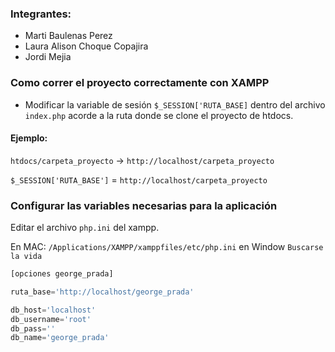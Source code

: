 ### Integrantes:

- Marti Baulenas Perez
- Laura Alison Choque Copajira
- Jordi Mejia

### Como correr el proyecto correctamente con XAMPP

- Modificar la variable de sesión `$_SESSION['RUTA_BASE]` dentro del archivo `index.php` acorde a la ruta donde se clone el proyecto de htdocs.

#### Ejemplo:

`htdocs/carpeta_proyecto` -> `http://localhost/carpeta_proyecto`

`$_SESSION['RUTA_BASE']` = `http://localhost/carpeta_proyecto`

### Configurar las variables necesarias para la aplicación

Editar el archivo `php.ini` del xampp.

En MAC: `/Applications/XAMPP/xamppfiles/etc/php.ini`
en Window `Buscarse la vida`

```php
[opciones george_prada]

ruta_base='http://localhost/george_prada'

db_host='localhost'
db_username='root'
db_pass=''
db_name='george_prada'
```


